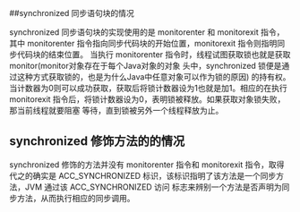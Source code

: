 ##synchronized 同步语句块的情况 

synchronized 同步语句块的实现使⽤的是 monitorenter 和 monitorexit 指令，其中 monitorenter 指令指向同步代码块的开始位置，monitorexit 指令则指明同步代码块的结束位置。 当执⾏ monitorenter 指令时，线程试图获取锁也就是获取 monitor(monitor对象存在于每个Java对象的对象 头中，synchronized 锁便是通过这种⽅式获取锁的，也是为什么Java中任意对象可以作为锁的原因) 的持有权。当计数器为0则可以成功获取，获取后将锁计数器设为1也就是加1。相应的在执⾏ monitorexit 指令后，将锁计数器设为0，表明锁被释放。如果获取对象锁失败，那当前线程就要阻塞 等待，直到锁被另外⼀个线程释放为⽌。 

## synchronized 修饰⽅法的的情况 

synchronized 修饰的⽅法并没有 monitorenter 指令和 monitorexit 指令，取得代之的确实是 ACC_SYNCHRONIZED 标识，该标识指明了该⽅法是⼀个同步⽅法，JVM 通过该 ACC_SYNCHRONIZED 访问 标志来辨别⼀个⽅法是否声明为同步⽅法，从⽽执⾏相应的同步调⽤。 